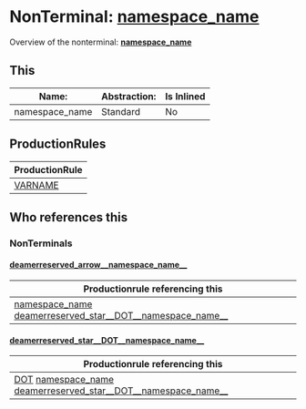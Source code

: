 # NonTerminal: **[namespace_name](./namespace_name.md)**

Overview of the nonterminal: **[namespace_name](./namespace_name.md)**



## This

| Name:                | Abstraction:    | Is Inlined |
| -------------------- | --------------- | ---------- |
| namespace_name | Standard | No |



## ProductionRules

| ProductionRule |
| ---- |
| [VARNAME](./../Lexicon/VARNAME.md)  |




## Who references this

### NonTerminals


#### [deamerreserved_arrow__namespace_name__](./../Grammar/deamerreserved_arrow__namespace_name__.md)

| Productionrule referencing this                      |
| ---------------------------------------------------- |
| [namespace_name](./namespace_name.md) [deamerreserved_star__DOT__namespace_name__](./deamerreserved_star__DOT__namespace_name__.md)  |


#### [deamerreserved_star__DOT__namespace_name__](./../Grammar/deamerreserved_star__DOT__namespace_name__.md)

| Productionrule referencing this                      |
| ---------------------------------------------------- |
| [DOT](./../Lexicon/DOT.md) [namespace_name](./namespace_name.md) [deamerreserved_star__DOT__namespace_name__](./deamerreserved_star__DOT__namespace_name__.md)  |



